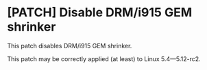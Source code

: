 # [PATCH] Disable DRM/i915 GEM shrinker 

This patch disables DRM/i915 GEM shrinker. 

This patch may be correctly applied (at least) to Linux 5.4—5.12-rc2.
